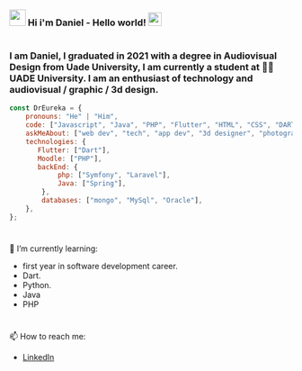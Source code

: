 ### <img src="https://user-images.githubusercontent.com/44514691/187095526-dd90cefe-854e-4d26-9292-5dc90bc65623.gif" width="29px"> Hi i'm Daniel - Hello world!&nbsp;<img src="https://user-images.githubusercontent.com/44514691/187095551-07e6e968-5030-4f7c-899d-26d10e2d41b3.gif" width="24px">
#
### I am Daniel, I graduated in 2021 with a degree in Audiovisual Design from Uade University, I am currently a student at 👨‍💻 UADE University. I am an enthusiast of technology and audiovisual / graphic / 3d design.

```javascript
const DrEureka = {
    pronouns: "He" | "Him",
    code: ["Javascript", "Java", "PHP", "Flutter", "HTML", "CSS", "DART"],
    askMeAbout: ["web dev", "tech", "app dev", "3d designer", "photographer", "graphic designer", "audiovisual designer"],
    technologies: {
       Flutter: ["Dart"],
       Moodle: ["PHP"],
       backEnd: {
            php: ["Symfony", "Laravel"],
            Java: ["Spring"],
        },
        databases: ["mongo", "MySql", "Oracle"],
    },
};
```
#
🌱 I’m currently learning:

- first year in software development career.
- Dart.
- Python.
- Java
- PHP
#
📫 How to reach me:

- [LinkedIn](https://www.linkedin.com/in/ramadandaniel/) 

<!--
**DrEureka/dreureka** is a ✨ _special_ ✨ repository because its `README.md` (this file) appears on your GitHub profile.

Here are some ideas to get you started:

- 🔭 I’m currently working on ...
- 🌱 I’m currently learning ...
- 👯 I’m looking to collaborate on ...
- 🤔 I’m looking for help with ...
- 💬 Ask me about ...
- 📫 How to reach me: ...
- 😄 Pronouns: ...
- ⚡ Fun fact: ...
-->
